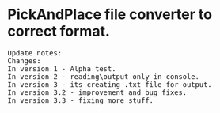 # PickAndPlace file converter to correct format.
<pre>
Update notes:
Changes:
In version 1 - Alpha test.
In version 2 - reading\output only in console.
In version 3 - its creating .txt file for output.
In version 3.2 - improvement and bug fixes.
In version 3.3 - fixing more stuff.
<pre>

